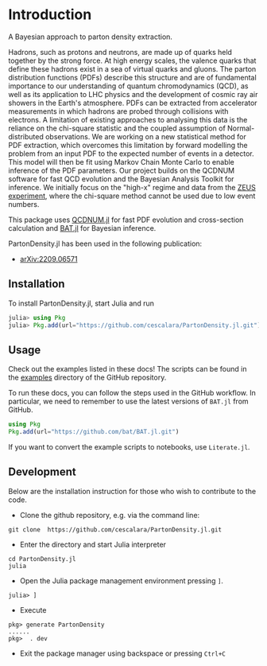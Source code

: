 # Introduction

A Bayesian approach to parton density extraction. 

Hadrons, such as protons and neutrons, are made up of quarks held together by the strong force. At high energy scales, the valence quarks that define these hadrons exist in a sea of virtual quarks and gluons. The parton distribution functions (PDFs) describe this structure and are of fundamental importance to our understanding of quantum chromodynamics (QCD), as well as its application to LHC physics and the development of cosmic ray air showers in the Earth's atmosphere. PDFs can be extracted from accelerator measurements in which hadrons are probed through collisions with electrons. A limitation of existing approaches to analysing this data is the reliance on the chi-square statistic and the coupled assumption of Normal-distributed observations. We are working on a new statistical method for PDF extraction, which overcomes this limitation by forward modelling the problem from an input PDF to the expected number of events in a detector. This model will then be fit using Markov Chain Monte Carlo to enable inference of the PDF parameters. Our project builds on the QCDNUM software for fast QCD evolution and the Bayesian Analysis Toolkit for inference. We initially focus on the "high-x" regime and data from the [ZEUS experiment](https://particle-physics.desy.de/research/previous_desy_experiments/zeus/index_eng.html), where the chi-square method cannot be used due to low event numbers.

This package uses [QCDNUM.jl](https://github.com/cescalara/QCDNUM.jl) for fast PDF evolution and cross-section calculation and [BAT.jl](https://github.com/bat/BAT.jl) for Bayesian inference.

PartonDensity.jl has been used in the following publication:
* [arXiv:2209.06571](https://arxiv.org/abs/2209.06571)

## Installation

To install PartonDensity.jl, start Julia and run

```julia
julia> using Pkg
julia> Pkg.add(url="https://github.com/cescalara/PartonDensity.jl.git")
```

## Usage

Check out the examples listed in these docs! The scripts can be found in the [examples](https://github.com/cescalara/PartonDensity.jl/tree/main/examples) directory of the GitHub repository. 

To run these docs, you can follow the steps used in the GitHub workflow. In particular, we need to remember to use the latest versions of `BAT.jl` from GitHub. 

```julia
using Pkg
Pkg.add(url="https://github.com/bat/BAT.jl.git")
```

If you want to convert the example scripts to notebooks, use `Literate.jl`.

## Development

Below are the installation instruction for those who wish to contribute to the code.

- Clone the github repository, e.g. via the command line:
```
git clone  https://github.com/cescalara/PartonDensity.jl.git
```

- Enter the directory and start Julia interpreter
```
cd PartonDensity.jl
julia
```

-  Open the Julia package management environment pressing `]`.

```
julia> ]
```

 - Execute 
```
pkg> generate PartonDensity
...... 
pkg>  . dev
```
 - Exit the package manager using backspace or pressing `Ctrl+C`


